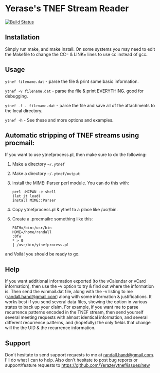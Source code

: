 Yerase's TNEF Stream Reader
===========================

[![Build Status](https://travis-ci.org/Yeraze/ytnef.svg?branch=master)](https://travis-ci.org/Yeraze/ytnef)

Installation
------------

Simply run make, and make install.
On some systems you may need to edit the Makefile to change the CC= &
LINK= lines to use cc instead of gcc.

Usage
-----

`ytnef filename.dat` - parse the file & print some basic information.

`ytnef -v filename.dat` - parse the file & print EVERYTHING.  good for
        debugging.

`ytnef -f . filename.dat` - parse the file and save all of the attachments
        to the local directory.

`ytnef -h` - See these and more options and examples.

Automatic stripping of TNEF streams using procmail:
---------------------------------------------------

If you want to use ytnefprocess.pl, then make sure to do the following:

1. Make a directory `~/.ytnef`
2. Make a directory `~/.ytnef/output`
3. Install the MIME::Parser perl module.  You can do this with:

    ```
    perl -MCPAN -e shell
    (let it load)
    install MIME::Parser
    ```

4. Copy ytnefprocess.pl & ytnef to a place like /usr/bin.
5. Create a .procmailrc something like this:

    ```
    PATH=/bin:/usr/bin
    HOME=/home/randall
    :0fw
    * > 0
    | /usr/bin/ytnefprocess.pl
    ```

and Voilà! you should be ready to go.

Help
----

If you want additional information exported (to the vCalendar or vCard
information), then use the -v option to try & find out where the information
is.  Then send the winmail.dat file, along with the -v listing to me 
(randall.hand@gmail.com) along with some information & justifications.  It works 
best if you send several data files, showing the option in various states 
to back up your claim.  For example, if you want me to parse recurrence
patterns encoded in the TNEF stream, then send yourself several meeting
requests with almost identical information, and several different recurrence
patterns, and (hopefully) the only fields that change will the the UID & the
recurrence information.


Support
-------

Don't hesitate to send support requests to me at randall.hand@gmail.com. I'll do 
what I can to help.  Also don't hesitate to post bug reports or
support/feature requests to https://github.com/Yeraze/ytnef/issues/new

